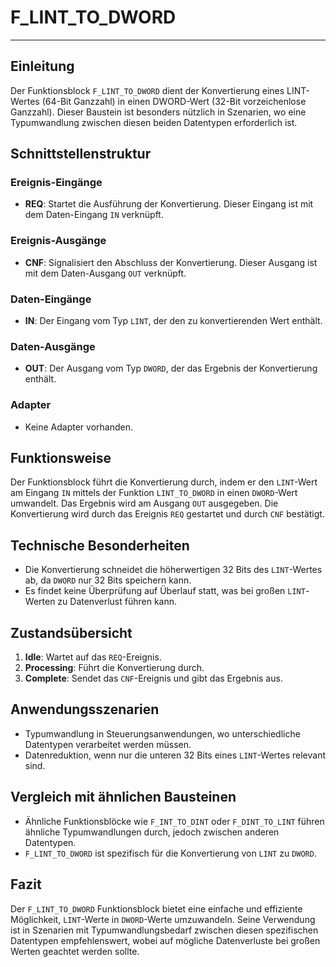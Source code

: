 # F_LINT_TO_DWORD

* * * * * * * * * *
## Einleitung
Der Funktionsblock `F_LINT_TO_DWORD` dient der Konvertierung eines LINT-Wertes (64-Bit Ganzzahl) in einen DWORD-Wert (32-Bit vorzeichenlose Ganzzahl). Dieser Baustein ist besonders nützlich in Szenarien, wo eine Typumwandlung zwischen diesen beiden Datentypen erforderlich ist.

## Schnittstellenstruktur

### **Ereignis-Eingänge**
- **REQ**: Startet die Ausführung der Konvertierung. Dieser Eingang ist mit dem Daten-Eingang `IN` verknüpft.

### **Ereignis-Ausgänge**
- **CNF**: Signalisiert den Abschluss der Konvertierung. Dieser Ausgang ist mit dem Daten-Ausgang `OUT` verknüpft.

### **Daten-Eingänge**
- **IN**: Der Eingang vom Typ `LINT`, der den zu konvertierenden Wert enthält.

### **Daten-Ausgänge**
- **OUT**: Der Ausgang vom Typ `DWORD`, der das Ergebnis der Konvertierung enthält.

### **Adapter**
- Keine Adapter vorhanden.

## Funktionsweise
Der Funktionsblock führt die Konvertierung durch, indem er den `LINT`-Wert am Eingang `IN` mittels der Funktion `LINT_TO_DWORD` in einen `DWORD`-Wert umwandelt. Das Ergebnis wird am Ausgang `OUT` ausgegeben. Die Konvertierung wird durch das Ereignis `REQ` gestartet und durch `CNF` bestätigt.

## Technische Besonderheiten
- Die Konvertierung schneidet die höherwertigen 32 Bits des `LINT`-Wertes ab, da `DWORD` nur 32 Bits speichern kann.
- Es findet keine Überprüfung auf Überlauf statt, was bei großen `LINT`-Werten zu Datenverlust führen kann.

## Zustandsübersicht
1. **Idle**: Wartet auf das `REQ`-Ereignis.
2. **Processing**: Führt die Konvertierung durch.
3. **Complete**: Sendet das `CNF`-Ereignis und gibt das Ergebnis aus.

## Anwendungsszenarien
- Typumwandlung in Steuerungsanwendungen, wo unterschiedliche Datentypen verarbeitet werden müssen.
- Datenreduktion, wenn nur die unteren 32 Bits eines `LINT`-Wertes relevant sind.

## Vergleich mit ähnlichen Bausteinen
- Ähnliche Funktionsblöcke wie `F_INT_TO_DINT` oder `F_DINT_TO_LINT` führen ähnliche Typumwandlungen durch, jedoch zwischen anderen Datentypen.
- `F_LINT_TO_DWORD` ist spezifisch für die Konvertierung von `LINT` zu `DWORD`.

## Fazit
Der `F_LINT_TO_DWORD` Funktionsblock bietet eine einfache und effiziente Möglichkeit, `LINT`-Werte in `DWORD`-Werte umzuwandeln. Seine Verwendung ist in Szenarien mit Typumwandlungsbedarf zwischen diesen spezifischen Datentypen empfehlenswert, wobei auf mögliche Datenverluste bei großen Werten geachtet werden sollte.
